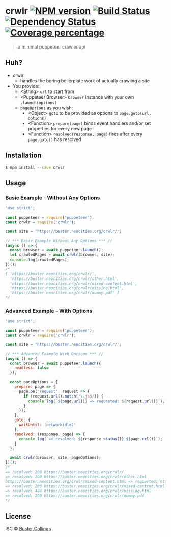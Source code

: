 # crwlr [![NPM version][npm-image]][npm-url] [![Build Status][travis-image]][travis-url] [![Dependency Status][daviddm-image]][daviddm-url] [![Coverage percentage][coveralls-image]][coveralls-url]

> a minimal puppeteer crawler api

## Huh?

- crwlr:
  - handles the boring boilerplate work of actually crawling a site
- You provide:
  - &lt;String&gt; `url` to start from
  - &lt;Puppeteer Browser&gt; `browser` instance with your own `.launch(options)`
  - `pageOptions` as you wish:
    - &lt;Object&gt; `goto` to be provided as options to `page.goto(url, options)`
    - &lt;Function&gt; `prepare(page)` binds event handlers and/or set properties for every new page
    - &lt;Function&gt; `resolved(response, page)` fires after every `page.goto()` has resolved

## Installation

```sh
$ npm install --save crwlr
```

## Usage

### Basic Example - Without Any Options

```js
'use strict';

const puppeteer = require('puppeteer');
const crwlr = require('crwlr');

const site = 'https://buster.neocities.org/crwlr/';

// *** Basic Example Without Any Options *** //
(async () => {
  const browser = await puppeteer.launch();
  let crawledPages = await crwlr(browser, site);
  console.log(crawledPages);
})();
/*
[ 'https://buster.neocities.org/crwlr/',
  'https://buster.neocities.org/crwlr/other.html',
  'https://buster.neocities.org/crwlr/mixed-content.html',
  'https://buster.neocities.org/crwlr/missing.html',
  'https://buster.neocities.org/crwlr/dummy.pdf' ]
*/
```

### Advanced Example - With Options

```js
'use strict';

const puppeteer = require('puppeteer');
const crwlr = require('crwlr');

const site = 'https://buster.neocities.org/crwlr/';

// *** Advanced Example With Options *** //
(async () => {
  const browser = await puppeteer.launch({
    headless: false
  });

  const pageOptions = {
    prepare: page => {
      page.on('request', request => {
        if (request.url().match(/\.js$/)) {
          console.log(`${page.url()} => requested: ${request.url()}`);
        }
      });
    },
    goto: {
      waitUntil: 'networkidle2'
    },
    resolved: (response, page) => {
      console.log(`=> resolved: ${response.status()} ${page.url()}`);
    }
  };

  await crwlr(browser, site, pageOptions);
})();
/*
=> resolved: 200 https://buster.neocities.org/crwlr/
=> resolved: 200 https://buster.neocities.org/crwlr/other.html
https://buster.neocities.org/crwlr/mixed-content.html => requested: https://mixed-script.badssl.com/nonsecure.js
=> resolved: 200 https://buster.neocities.org/crwlr/mixed-content.html
=> resolved: 404 https://buster.neocities.org/crwlr/missing.html
=> resolved: 200 https://buster.neocities.org/crwlr/dummy.pdf
*/
```

## License

ISC © [Buster Collings]()

[npm-image]: https://badge.fury.io/js/crwlr.svg
[npm-url]: https://npmjs.org/package/crwlr
[travis-image]: https://travis-ci.org/busterc/crwlr.svg?branch=master
[travis-url]: https://travis-ci.org/busterc/crwlr
[daviddm-image]: https://david-dm.org/busterc/crwlr.svg?theme=shields.io
[daviddm-url]: https://david-dm.org/busterc/crwlr
[coveralls-image]: https://coveralls.io/repos/busterc/crwlr/badge.svg
[coveralls-url]: https://coveralls.io/r/busterc/crwlr
